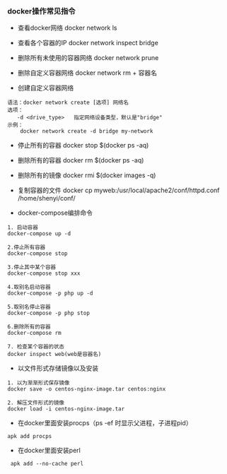 ### docker操作常见指令

* 查看docker网络
docker network ls

* 查看各个容器的IP
docker network inspect bridge

* 删除所有未使用的容器网络
docker network prune

* 删除自定义容器网络
docker network rm + 容器名

* 创建自定义容器网络
```
语法：docker network create [选项] 网络名
选项：
   -d <drive_type>   指定网络设备类型，默认是"bridge"
示例：
	docker network create -d bridge my-network
```
* 停止所有的容器
docker stop $(docker ps -aq)

* 删除所有的容器
docker rm $(docker ps -aq)

* 删除所有的镜像
docker rmi $(docker images -q)

* 复制容器的文件
docker cp myweb:/usr/local/apache2/conf/httpd.conf /home/shenyi/conf/

* docker-compose编排命令
```
1. 启动容器
docker-compose up -d

2.停止所有容器
docker-compose stop

3.停止其中某个容器
docker-compose stop xxx

4.取别名启动容器
docker-compose -p php up -d

5.取别名停止容器
docker-compose -p php stop

6.删除所有的容器
docker-compose rm

7. 检查某个容器的状态
docker inspect web(web是容器名)
```
* 以文件形式存储镜像以及安装
```
1. 以为渐渐形式保存镜像
docker save -o centos-nginx-image.tar centos:nginx

2. 解压文件形式的镜像
docker load -i centos-nginx-image.tar
```
* 在docker里面安装procps（ps -ef 时显示父进程，子进程pid）
```
apk add procps
```
* 在docker里面安装perl
```
 apk add --no-cache perl
```
